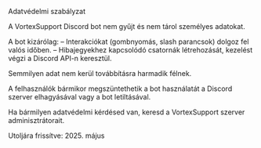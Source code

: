 Adatvédelmi szabályzat

A VortexSupport Discord bot nem gyűjt és nem tárol személyes adatokat.

A bot kizárólag:
– Interakciókat (gombnyomás, slash parancsok) dolgoz fel valós időben.
– Hibajegyekhez kapcsolódó csatornák létrehozását, kezelést végzi a Discord API-n keresztül.

Semmilyen adat nem kerül továbbításra harmadik félnek.

A felhasználók bármikor megszüntethetik a bot használatát a Discord szerver elhagyásával vagy a bot letiltásával.

Ha bármilyen adatvédelmi kérdésed van, keresd a VortexSupport szerver adminisztrátorait.

Utoljára frissítve: 2025. május
